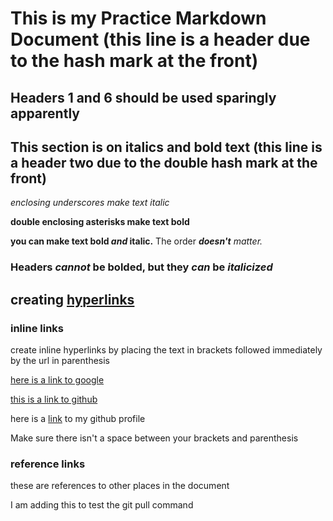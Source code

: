# This is my Practice Markdown Document (this line is a header due to the hash mark at the front)

## Headers 1 and 6 should be used sparingly apparently

## This section is on italics and bold text (this line is a header two due to the double hash mark at the front)

_enclosing underscores make text italic_

**double enclosing asterisks make text bold**

**you can make text bold _and_ italic.**  The order _**doesn't** matter._

### Headers _cannot_ be bolded, but they _can_ be _italicized_

## creating [hyperlinks](https://www.pinterest.com/pin/424745808583042116/)

### inline links

create inline hyperlinks by placing the text in brackets followed immediately by the url in parenthesis

[here is a link to google](www.google.com)

[this is a link to github](www.github.com)

here is a [link](https://github.com/cmordinibluhm) to my github profile

Make sure there isn't a space between your brackets and parenthesis

### reference links

these are references to other places in the document


I am adding this to test the git pull command
